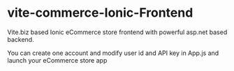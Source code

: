 # vite-commerce-Ionic-Frontend


Vite.biz based Ionic eCommerce store frontend with powerful asp.net based backend.

You can create one account and modify user id and API key in App.js and launch your eCommerce store app 
